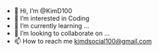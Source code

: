 - 👋 Hi, I’m @KimD100
- 👀 I’m interested in Coding
- 🌱 I’m currently learning ...
- 💞️ I’m looking to collaborate on ...
- 📫 How to reach me kimdsocial100@gmail.com

<!---
KimD100/KimD100 is a ✨ special ✨ repository because its `README.md` (this file) appears on your GitHub profile.
You can click the Preview link to take a look at your changes.
--->

